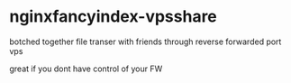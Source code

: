 # nginxfancyindex-vpsshare

botched together file transer with friends through reverse forwarded port vps

great if you dont have control of your FW
